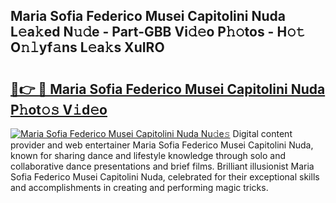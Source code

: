 ## Maria Sofia Federico Musei Capitolini Nuda L𝚎a𝚔ed N𝚞𝚍e - Part-GBB Vi𝚍𝚎o P𝚑𝚘tos - H𝚘𝚝 O𝚗𝚕yf𝚊ns L𝚎a𝚔s XuIRO

# <h2><a href="http://kfcqh6e.oniu.top/?m=Maria+Sofia+Federico+Musei+Capitolini+Nuda">🔗👉 🔴 Maria Sofia Federico Musei Capitolini Nuda P𝚑ot𝚘𝚜 V𝚒d𝚎o</a></h2>

[![Maria Sofia Federico Musei Capitolini Nuda Nu𝚍e𝚜](https://i.imgur.com/0qMVB7G.gif)](http://kfcqh6e.oniu.top/?m=Maria+Sofia+Federico+Musei+Capitolini+Nuda)
Digital content provider and web entertainer Maria Sofia Federico Musei Capitolini Nuda, known for sharing dance and lifestyle knowledge through solo and collaborative dance presentations and brief films. Brilliant illusionist Maria Sofia Federico Musei Capitolini Nuda, celebrated for their exceptional skills and accomplishments in creating and performing magic tricks.  
